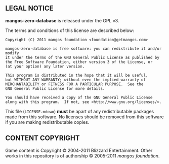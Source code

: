 LEGAL NOTICE
------------

**mangos-zero-database** is released under the GPL v3.

The terms and conditions of this license are described below:

    Copyright (C) 2011 mangos foundation <foundation@getmangos.com>
    
    mangos-zero-database is free software: you can redistribute it and/or modify
    it under the terms of the GNU General Public License as published by
    the Free Software Foundation, either version 3 of the License, or
    (at your option) any later version.
    
    This program is distributed in the hope that it will be useful,
    but WITHOUT ANY WARRANTY; without even the implied warranty of
    MERCHANTABILITY or FITNESS FOR A PARTICULAR PURPOSE.  See the
    GNU General Public License for more details.
    
    You should have received a copy of the GNU General Public License
    along with this program.  If not, see <http://www.gnu.org/licenses/>.

This file (`LICENSE.mdown`) **must** be apart of any redistributable packages
made from this software.  No licenses should be removed from this software if
you are making redistributable copies.


CONTENT COPYRIGHT
-----------------
Game content is Copyright © 2004-2011 Blizzard Entertainment.  Other works in
this repository is of authorship © 2005-2011 *mangos foundation*.
